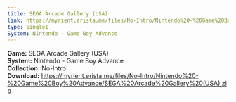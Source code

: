 ```yaml
---
title: SEGA Arcade Gallery (USA)
link: https://myrient.erista.me/files/No-Intro/Nintendo%20-%20Game%20Boy%20Advance/SEGA%20Arcade%20Gallery%20(USA).zip
type: single1
System: Nintendo - Game Boy Advance
---
```

<b>Game:</b> SEGA Arcade Gallery (USA)<br>
<b>System:</b> Nintendo - Game Boy Advance<br>
<b>Collection:</b> No-Intro<br>
<b>Download:</b> https://myrient.erista.me/files/No-Intro/Nintendo%20-%20Game%20Boy%20Advance/SEGA%20Arcade%20Gallery%20(USA).zip